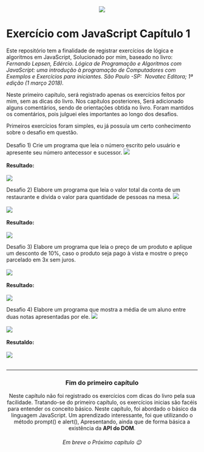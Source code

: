 <div align="center"><img src="https://user-images.githubusercontent.com/82294911/125177155-e310fd80-e1af-11eb-981f-1cde10493061.png"></div>
<h1>Exercício com JavaScript Capítulo 1</h1>

<p>Este repositório tem a finalidade de registrar exercícios de lógica e algoritmos em JavaScript, Solucionado por mim, baseado no livro: <i>Fernando Lepsen, Edércio. Lógica de Programação e Algoritmos com JavaScript: uma introdução à programação de Computadores com Exemplos e Exercícios para iniciantes. São Paulo -SP: ‎ Novatec Editora; 1ª edição (1 março 2018).</i></p>

Neste primeiro capítulo, será registrado apenas os exercícios feitos por mim, sem as dicas do livro.
Nos capítulos posteriores, Será adicionado alguns comentários, sendo de orientações obtida no livro.  Foram mantidos os comentários, pois julguei eles importantes ao longo dos desafios.

Primeiros exercícios foram simples, eu já possuía um certo conhecimento sobre o desafio em questão.<br></br>
Desafio 1) Crie um programa que leia o número escrito pelo usuário e apresente  seu número antecessor e sucessor.
<img src="https://user-images.githubusercontent.com/82294911/128105611-fec21fac-c09f-4de8-a82b-94eb7a31f2c6.png"><br></br>
<b>Resultado:</b><br></br>
<img src="https://user-images.githubusercontent.com/82294911/128105852-657d7699-48e9-4a4a-9721-90b1dd4e42b2.png">

Desafio 2) Elabore um programa que leia o valor total da conta de um restaurante e divida o valor para quantidade de pessoas na mesa.
<img src="https://user-images.githubusercontent.com/82294911/128105993-e5e2a36b-700a-4af1-b987-0d0bbd26f2d7.png"><br></br>
<img src="https://user-images.githubusercontent.com/82294911/128106121-278e39b0-4bd8-4bf5-80a6-d2014caa01fb.png"><br></br>
<b>Resultado:</b><br></br>
<img src="https://user-images.githubusercontent.com/82294911/128106181-47e1424a-6617-4938-b846-5a58ca17e342.png">

Desafio 3) Elabore um programa que leia o preço de um produto e aplique um desconto de 10%, caso o produto seja pago à vista e mostre o preço parcelado em 3x sem juros.<br></br>
<img src="https://user-images.githubusercontent.com/82294911/128106245-53f8e7f9-cc68-4d84-9527-acba822822bc.png"><br></br>
<b>Resultado:</b><br></br>
<img src="https://user-images.githubusercontent.com/82294911/128106249-6c1d370d-6c70-4dc2-8a37-58036324eec3.png">

Desafio 4) Elabore um programa que mostra a média de um aluno entre duas notas apresentadas por ele.
<img src="https://user-images.githubusercontent.com/82294911/128106888-98d894d4-f949-4812-9609-056545f1f126.png"><br></br>
<img src="https://user-images.githubusercontent.com/82294911/128106926-9e7f1498-5245-4a55-876e-7d52821dab22.png"><br></br>
<b>Resutaldo:</b><br></br>
<img src="https://user-images.githubusercontent.com/82294911/128106973-2931bc26-f155-452e-bddc-184e71079f67.png"><br></br>
<hr>

<h3 align="center">Fim do primeiro capítulo</h3>
<p align="center">Neste capítulo não foi registrado os exercícios com dicas do livro pela sua facilidade. Tratando-se do primeiro capítulo, os exercícios inicias são facéis para entender os conceito básico. 
Neste capítulo, foi abordado o básico da linguagem JavaScript. Um aprendizado interessante, foi que utilizando o método prompt() e alert(), Apresentando, ainda que de forma básica a existência da <b>API do DOM</b>.
</p>

<div align="center"><h6>Em breve o Próximo capítulo 😉</h6></div>
